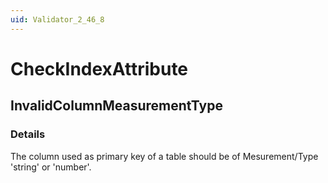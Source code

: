 ```yaml
---
uid: Validator_2_46_8
---
```


# CheckIndexAttribute

## InvalidColumnMeasurementType

<!-- Description, Properties, ... sections are auto-generated. -->
<!-- REPLACE ME AUTO-GENERATION -->

### Details

The column used as primary key of a table should be of Mesurement/Type 'string' or 'number'.

<!-- Uncomment to add example code -->
<!--### Example code-->
